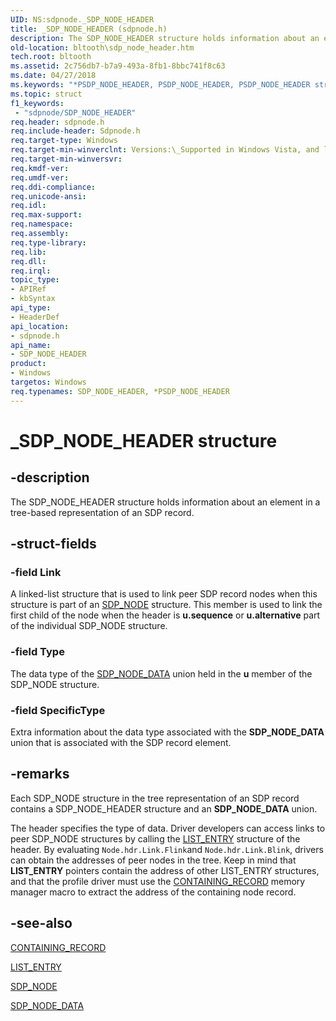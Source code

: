 ```yaml
---
UID: NS:sdpnode._SDP_NODE_HEADER
title: _SDP_NODE_HEADER (sdpnode.h)
description: The SDP_NODE_HEADER structure holds information about an element in a tree-based representation of an SDP record.
old-location: bltooth\sdp_node_header.htm
tech.root: bltooth
ms.assetid: 2c756db7-b7a9-493a-8fb1-8bbc741f8c63
ms.date: 04/27/2018
ms.keywords: "*PSDP_NODE_HEADER, PSDP_NODE_HEADER, PSDP_NODE_HEADER structure pointer [Bluetooth Devices], SDP_NODE_HEADER, SDP_NODE_HEADER structure [Bluetooth Devices], _SDP_NODE_HEADER, bltooth.sdp_node_header, bth_structs_9fc0ef9d-c505-4cd8-8ea7-78988215c68a.xml, sdpnode/PSDP_NODE_HEADER, sdpnode/SDP_NODE_HEADER"
ms.topic: struct
f1_keywords:
 - "sdpnode/SDP_NODE_HEADER"
req.header: sdpnode.h
req.include-header: Sdpnode.h
req.target-type: Windows
req.target-min-winverclnt: Versions:\_Supported in Windows Vista, and later.
req.target-min-winversvr: 
req.kmdf-ver: 
req.umdf-ver: 
req.ddi-compliance: 
req.unicode-ansi: 
req.idl: 
req.max-support: 
req.namespace: 
req.assembly: 
req.type-library: 
req.lib: 
req.dll: 
req.irql: 
topic_type:
- APIRef
- kbSyntax
api_type:
- HeaderDef
api_location:
- sdpnode.h
api_name:
- SDP_NODE_HEADER
product:
- Windows
targetos: Windows
req.typenames: SDP_NODE_HEADER, *PSDP_NODE_HEADER
---
```


# _SDP_NODE_HEADER structure


## -description


The SDP_NODE_HEADER structure holds information about an element in a tree-based representation of an
  SDP record.


## -struct-fields




### -field Link

A linked-list structure that is used to link peer SDP record nodes when this structure is part of
     an 
     <a href="https://docs.microsoft.com/windows-hardware/drivers/ddi/content/sdpnode/ns-sdpnode-_sdp_node">SDP_NODE</a> structure. This member is used to link the
     first child of the node when the header is 
     <b>u.sequence</b> or 
     <b>u.alternative</b> part of the individual SDP_NODE structure.


### -field Type

The data type of the 
     <a href="https://docs.microsoft.com/windows-hardware/drivers/ddi/content/sdpnode/ns-sdpnode-_sdp_node_data">SDP_NODE_DATA</a> union held in the 
     <b>u</b> member of the SDP_NODE structure.


### -field SpecificType

Extra information about the data type associated with the 
     <b>SDP_NODE_DATA</b> union that is associated with the SDP record element.


## -remarks



Each SDP_NODE structure in the tree representation of an SDP record contains a SDP_NODE_HEADER
    structure and an 
    <b>SDP_NODE_DATA</b> union.

The header specifies the type of data. Driver developers can access links to peer SDP_NODE structures
    by calling the 
    <a href="https://docs.microsoft.com/windows/desktop/api/ntdef/ns-ntdef-_list_entry">LIST_ENTRY</a> structure of the header. By evaluating 
    <code>Node.hdr.Link.Flink</code>and 
    <code>Node.hdr.Link.Blink</code>, drivers can obtain the addresses of peer
    nodes in the tree. Keep in mind that 
    <b>LIST_ENTRY</b> pointers contain the address of other LIST_ENTRY structures, and that the profile driver
    must use the 
    <a href="https://docs.microsoft.com/windows-hardware/drivers/kernel/mm-bad-pointer">CONTAINING_RECORD</a> memory manager macro to
    extract the address of the containing node record.




## -see-also




<a href="https://docs.microsoft.com/windows-hardware/drivers/kernel/mm-bad-pointer">CONTAINING_RECORD</a>



<a href="https://docs.microsoft.com/windows/desktop/api/ntdef/ns-ntdef-_list_entry">LIST_ENTRY</a>



<a href="https://docs.microsoft.com/windows-hardware/drivers/ddi/content/sdpnode/ns-sdpnode-_sdp_node">SDP_NODE</a>



<a href="https://docs.microsoft.com/windows-hardware/drivers/ddi/content/sdpnode/ns-sdpnode-_sdp_node_data">SDP_NODE_DATA</a>
 

 

